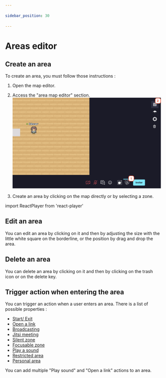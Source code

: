 ```yaml
---

sidebar_position: 30

---
```



# Areas editor

## Create an area
To create an area, you must follow those instructions :
1. Open the map editor.
2. Access the "area map editor" section.
![](../../images/editor/area_editor.png)

3. Create an area by clicking on the map directly or by selecting a zone.

import ReactPlayer from 'react-player'

<ReactPlayer width="100%" loop={true} playing controls url='/docs/map-building/images/editor/area_editor.mp4' />

## Edit an area
You can edit an area by clicking on it and then by adjusting the size with the little white square on the borderline, or the position by drag and drop the area.

## Delete an area
You can delete an area by clicking on it and then by clicking on the trash icon or on the delete key.

## Trigger action when entering the area
You can trigger an action when a user enters an area. There is a list of possible properties :
- [Start/ Exit](entry-exit.md)
- [Open a link](open-link.md)
- [Broadcasting](broadcast.md)
- [Jitsi meeting](jitsi.md)
- [Silent zone](silent.md)
- [Focusable zone](focusable.md)
- [Play a sound](play-sound.md)
- [Restricted area](restricted-area.md)
- [Personal area](personal-area.md)

You can add multiple "Play sound" and "Open a link" actions to an area.